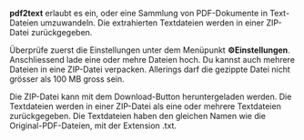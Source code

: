 **pdf2text** erlaubt es ein, oder eine Sammlung von PDF-Dokumente in Text-Dateien umzuwandeln. Die extrahierten Textdateien werden in einer ZIP-Datei zurückgegeben. 

Überprüfe zuerst die Einstellungen unter dem Menüpunkt **⚙️Einstellungen**. Anschliessend lade eine oder mehre Dateien hoch. Du kannst auch mehrere Dateien in eine ZIP-Datei verpacken. Allerings darf die gezippte Datei nicht grösser als 100 MB gross sein. 

Die ZIP-Datei kann mit dem Download-Button heruntergeladen werden. Die Textdateien werden in einer ZIP-Datei als eine oder mehrere Textdateien zurückgegeben. Die Textdateien haben den gleichen Namen wie die Original-PDF-Dateien, mit der Extension .txt.